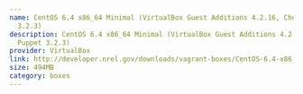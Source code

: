 ```yaml
---
name: CentOS 6.4 x86_64 Minimal (VirtualBox Guest Additions 4.2.16, Chef 11.6.0, Puppet
  3.2.3)
description: CentOS 6.4 x86_64 Minimal (VirtualBox Guest Additions 4.2.16, Chef 11.6.0,
  Puppet 3.2.3)
provider: VirtualBox
link: http://developer.nrel.gov/downloads/vagrant-boxes/CentOS-6.4-x86_64-v20130731.box
size: 494MB
category: boxes
---
```

